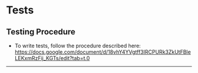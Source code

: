 # Tests

## Testing Procedure

- To write tests, follow the procedure described here:  
  https://docs.google.com/document/d/18vhY4YVgtff3IRCPURk3ZkUtFBleLEKxmRzFij_KGTs/edit?tab=t.0

---
